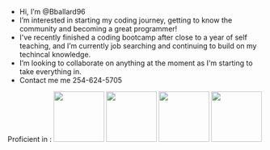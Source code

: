-  Hi, I’m @Bballard96
-  I’m interested in starting my coding journey, getting to know the community and becoming a great programmer!
-  I've recently finished a coding bootcamp after close to a year of self teaching, and I’m currently job searching and continuing to build on my techincal knowledge.
-  I’m looking to collaborate on anything at the moment as I'm starting to take everything in.
-  Contact me me 254-624-5705


Proficient in :
 <img src="https://img.shields.io/badge/React-20232A?style=for-the-badge&logo=react&logoColor=61DAFB" width="100"/> <img src="https://img.shields.io/badge/JavaScript-323330?style=for-the-badge&logo=javascript&logoColor=F7DF1E" width="100"/> <img src="https://img.shields.io/badge/HTML5-E34F26?style=for-the-badge&logo=html5&logoColor=white" width="100"/> <img src="https://img.shields.io/badge/css3-%231572B6.svg?style=for-the-badge&logo=css3&logoColor=white" width="100"/> 
<!---
Bballard96/Bballard96 is a ✨ special ✨ repository because its `README.md` (this file) appears on your GitHub profile.
You can click the Preview link to take a look at your changes.
--->
